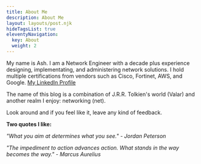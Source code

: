 ```yaml
---
title: About Me
description: About Me
layout: layouts/post.njk
hideTagsList: true
eleventyNavigation:
  key: About
  weight: 2
---
```



My name is Ash. I am a Network Engineer with a decade plus experience designing, implementating, and administering network solutions. I hold multiple certifications from vendors such as Cisco, Fortinet, AWS, and  Google. [My LinkedIn Profile](https://www.linkedin.com/in/ashenafi-w-bekele-4938a424)

The name of this blog is a combination of J.R.R. Tolkien's world (Valar) and another realm I enjoy: networking (net). 

Look around and if you feel like it, leave any kind of feedback.

**Two quotes I like:**

*"What you aim at determines what you see." - Jordan Peterson*

*"The impediment to action advances action. What stands in the way becomes the way." - Marcus Aurelius*